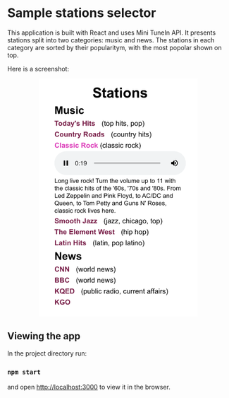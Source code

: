 # Sample stations selector
This application is built with React and uses Mini TuneIn API.
It presents stations split into two categories: music and news. The stations in each category are sorted by their popularitym, with the most popolar shown on top.

Here is a screenshot:
<p align="center">
  <img src="screenshot.png" width="360"/>
</p>

## Viewing the app
In the project directory run:
### `npm start`
and open [http://localhost:3000](http://localhost:3000) to view it in the browser.

